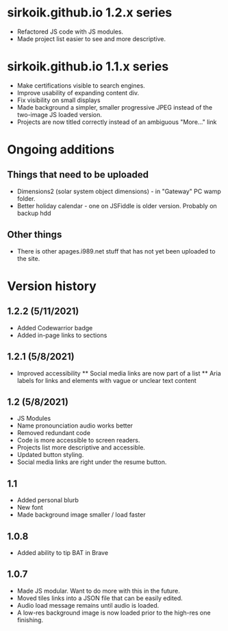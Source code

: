 # sirkoik.github.io 1.2.x series
* Refactored JS code with JS modules.
* Made project list easier to see and more descriptive.

# sirkoik.github.io 1.1.x series
* Make certifications visible to search engines.
* Improve usability of expanding content div.
* Fix visibility on small displays
* Made background a simpler, smaller progressive JPEG instead of the two-image JS loaded version.
* Projects are now titled correctly instead of an ambiguous "More..." link

# Ongoing additions

## Things that need to be uploaded
* Dimensions2 (solar system object dimensions) - in "Gateway" PC wamp folder.
* Better holiday calendar - one on JSFiddle is older version. Probably on backup hdd

## Other things
* There is other apages.i989.net stuff that has not yet been uploaded to the site.

# Version history

## 1.2.2 (5/11/2021)
* Added Codewarrior badge
* Added in-page links to sections

## 1.2.1 (5/8/2021)
* Improved accessibility
** Social media links are now part of a list
** Aria labels for links and elements with vague or unclear text content

## 1.2 (5/8/2021)
* JS Modules
* Name pronounciation audio works better
* Removed redundant code
* Code is more accessible to screen readers.
* Projects list more descriptive and accessible.
* Updated button styling.
* Social media links are right under the resume button.

## 1.1
* Added personal blurb
* New font
* Made background image smaller / load faster

## 1.0.8
* Added ability to tip BAT in Brave

## 1.0.7
* Made JS modular. Want to do more with this in the future.
* Moved tiles links into a JSON file that can be easily edited.
* Audio load message remains until audio is loaded.
* A low-res background image is now loaded prior to the high-res one finishing.
